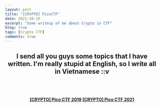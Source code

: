 ```yaml
---
layout: post
title: "[CRYPTO] PicoCTF"
date: 2021-10-10
excerpt: "Some writeup of me about Crypto in CTF"
blog: true
tags: [Crypto CTF]
comments: true
---
```


<h2 align="center">
  I send all you guys some topics that I have written. I'm really stupid at English, so I write all in Vietnamese ::v
</h2> 
<br><br>
<div align="center">
  <h4>
    <a href="https://hieuhdh.github.io/deuteri/CRYPTO-PicoCTF-2019/" class="btn btn-success">[CRYPTO] Pico CTF 2019</a> 
    <a href="https://hieuhdh.github.io/deuteri/CRYPTO-PicoCTF-2021/" class="btn btn-success">[CRYPTO] Pico CTF 2021</a>
  </h4>
</div>
